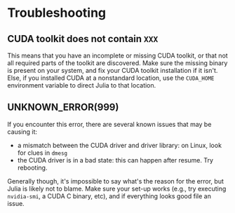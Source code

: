 # Troubleshooting

## CUDA toolkit does not contain `XXX`

This means that you have an incomplete or missing CUDA toolkit, or that not all required
parts of the toolkit are discovered. Make sure the missing binary is present on your system,
and fix your CUDA toolkit installation if it isn't. Else, if you installed CUDA at a
nonstandard location, use the `CUDA_HOME` environment variable to direct Julia to that
location.

## UNKNOWN_ERROR(999)

If you encounter this error, there are several known issues that may be causing it:

- a mismatch between the CUDA driver and driver library: on Linux, look for clues in `dmesg`
- the CUDA driver is in a bad state: this can happen after resume. Try rebooting.

Generally though, it's impossible to say what's the reason for the error, but Julia is
likely not to blame. Make sure your set-up works (e.g., try executing `nvidia-smi`, a CUDA C
binary, etc), and if everything looks good file an issue.
